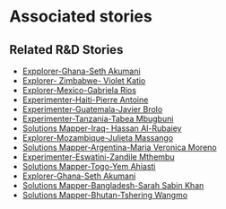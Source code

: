# Associated stories

<!-- !!DO NOT REMOVE!! start autogenerated hyperlinks -->
## Related R&D Stories
- [Expplorer\-Ghana\-Seth Akumani](/RnD-Archive/stories/?doc=Expplorer_GHA)
- [Explorer\- Zimbabwe\- Violet Katio](/RnD-Archive/stories/?doc=Explorers_ZWE)
- [Explorer\-Mexico\-Gabriela Rios](/RnD-Archive/stories/?doc=Explorers_MEX)
- [Experimenter\-Haiti\-Pierre Antoine](/RnD-Archive/stories/?doc=Experimenters_HTI)
- [Experimenter\-Guatemala\-Javier Brolo](/RnD-Archive/stories/?doc=Experimenters_GTM)
- [Experimenter\-Tanzania\-Tabea Mbugbuni](/RnD-Archive/stories/?doc=Experimenters_TZA)
- [Solutions Mapper\-Iraq\- Hassan Al\-Rubaiey](/RnD-Archive/stories/?doc=SolutionMappers_IRQ)
- [Explorer\-Mozambique\-Julieta Massango](/RnD-Archive/stories/?doc=Explorers_MOZ)
- [Solutions Mapper\-Argentina\-Maria Veronica Moreno](/RnD-Archive/stories/?doc=SolutionMappers_ARG)
- [Experimenter\-Eswatini\-Zandile Mthembu](/RnD-Archive/stories/?doc=Experimenter_SWZ)
- [Solutions Mapper\-Togo\-Yem Ahiasti](/RnD-Archive/stories/?doc=SolutionMappers_TGO)
- [Explorer\-Ghana\-Seth Akumani](/RnD-Archive/stories/?doc=Explorer_GHA)
- [Solutions Mapper\-Bangladesh\-Sarah Sabin Khan](/RnD-Archive/stories/?doc=SolutionMappers_BGD)
- [Solutions Mapper\-Bhutan\-Tshering Wangmo](/RnD-Archive/stories/?doc=SolutionMappers_BTN)
<!-- !!DO NOT REMOVE!! end autogenerated hyperlinks -->